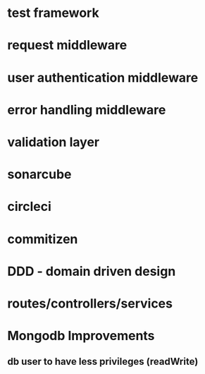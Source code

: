 # test framework

# request middleware

# user authentication middleware

# error handling middleware

# validation layer

# sonarcube

# circleci

# commitizen

# DDD - domain driven design

# routes/controllers/services

# Mongodb Improvements

## db user to have less privileges (readWrite)
